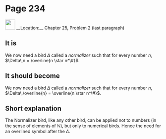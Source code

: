 # Page 234

<img src="../../pictures/correction_yellow.svg" style="width: 32px; height: 32px;"/>
__Location:__ Chapter 25, Problem 2 (last paragraph)

## It is

We now need a bird $\Delta$ called a _normalizer_ such that
for every number $n$, $\Delta\,n = \overline{n \star n^\#}$.

## It should become

We now need a bird $\Delta$ called a _normalizer_ such that
for every number $n$, $\Delta\,\overline{n} = \overline{n \star n^\#}$.

## Short explanation

The Normalizer bird, like any other bird, can be applied not to numbers
(in the sense of elements of $\mathbb{N}$), but only to numerical birds.
Hence the need for an overlined symbol after the $\Delta$.